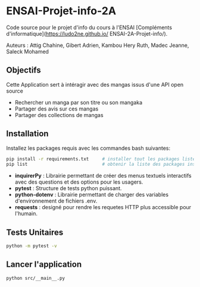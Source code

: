 # ENSAI-Projet-info-2A

Code source pour le projet d'info du cours à l'ENSAI [Compléments d'informatique](https://ludo2ne.github.io/
ENSAI-2A-Projet-info/).

Auteurs : Attig Chahine, Gibert Adrien, Kambou Hery Ruth, Madec Jeanne, Saleck Mohamed

## Objectifs

Cette Application sert à intéragir avec des mangas issus d'une API open source

- Rechercher un manga par son titre ou son mangaka
- Partager des avis sur ces mangas
- Partager des collections de mangas

## Installation

Installez les packages requis avec les commandes bash suivantes:

```bash
pip install -r requirements.txt     # installer tout les packages listés dans les fichier
pip list                            # obtenir la liste des packages installé
```


- **inquirerPy** : Librairie permettant de créer des menus textuels interactifs avec des questions et des options pour les usagers.
- **pytest** : Structure de tests python puissant.
- **python-dotenv** : Librairie permettant de charger des variables d'environnement de fichiers .env.
- **requests** : designé pour rendre les requetes HTTP plus accessible pour l'humain.


## Tests Unitaires

```bash
python -m pytest -v
```

## Lancer l'application

```bash
python src/__main__.py
```